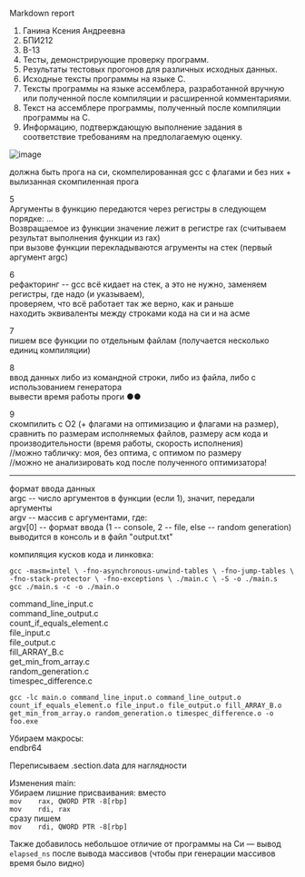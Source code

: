 Markdown report <br>

1. Ганина Ксения Андреевна <br>
2. БПИ212 <br>
3. В-13 <br>
4. Тесты, демонстрирующие проверку программ. <br>
5. Результаты тестовых прогонов для различных исходных данных. <br>
6. Исходные тексты программы на языке C. <br>
7. Тексты программы на языке ассемблера, разработанной вручную или полученной после компиляции и расширенной комментариями. <br>
8. Текст на ассемблере программы, полученный после компиляции программы на C. <br>
9. Информацию, подтверждающую выполнение задания в соответствие требованиям на предполагаемую оценку. <br>

![image](https://user-images.githubusercontent.com/114473740/197335272-b4a5eef8-d401-4dce-ad53-26b7bfa52687.png) <br>

должна быть прога на си, скомпелированная gcc с флагами и без них + вылизанная скомпиленная прога <br>

5 <br>
Аргументы в функцию передаются через регистры в следующем порядке: ... <br>
Возвращаемое из функции значение лежит в регистре rax (считываем результат выполнения функции из rax) <br>
при вызове функции перекладываются агрументы на стек (первый аргумент argc) <br>

6 <br>
рефакторинг -- gcc всё кидает на стек, а это не нужно, заменяем регистры, где надо (и указываем), <br>
проверяем, что всё работает так же верно, как и раньше <br>
находить эквиваленты между строками кода на си и на асме <br>

7 <br>
пишем все функции по отдельным файлам (получается несколько единиц компиляции) <br>

8 <br>
ввод данных либо из командной строки, либо из файла, либо с использованием генератора <br>
вывести время работы проги ●●

9 <br>
скомпилить с O2 (+ флагами на оптимизацию и флагами на размер), <br>
сравнить по размерам исполняемых файлов, размеру асм кода и производительности (время работы, скорость исполнения) <br>
//можно табличку: моя, без оптима, с оптимом по размеру <br>
//можно не анализировать код после полученного оптимизатора! <br>


________________________

формат ввода данных <br>
argc -- число аргументов в функции (если  1), значит, передали аргументы <br>
argv -- массив с аргументами, где: <br>
argv[0] -- формат ввода (1 -- console, 2 -- file, else -- random generation) <br>
выводится в консоль и в файл "output.txt" <br>


компиляция кусков кода и линковка: <br>

`gcc -masm=intel \
    -fno-asynchronous-unwind-tables \
    -fno-jump-tables \
    -fno-stack-protector \
    -fno-exceptions \
    ./main.c \
    -S -o ./main.s`
<br>
`gcc ./main.s -c -o ./main.o`

command_line_input.c <br>
command_line_output.c <br>
count_if_equals_element.c <br>
file_input.c <br>
file_output.c <br>
fill_ARRAY_B.c <br>
get_min_from_array.c <br>
random_generation.c <br>
timespec_difference.c <br>

`gcc -lc main.o command_line_input.o command_line_output.o count_if_equals_element.o file_input.o file_output.o fill_ARRAY_B.o get_min_from_array.o random_generation.o timespec_difference.o -o foo.exe`

Убираем макросы: <br>
endbr64 <br>


Переписываем .section.data для наглядности <br>

Изменения main: <br>
Убираем лишние присваивания: вместо  <br>
`mov	rax, QWORD PTR -8[rbp]` <br>
`mov	rdi, rax` <br>
сразу пишем <br>
`mov	rdi, QWORD PTR -8[rbp]` <br>

Также добавилось небольшое отличие от программы на Си — вывод `elapsed_ns` после вывода массивов (чтобы при генерации массивов время было видно) <br>
